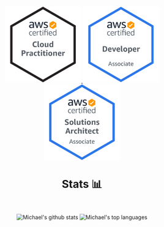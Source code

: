 <div align="center">

<a href="https://www.credly.com/badges/0b408b17-697e-47a0-9da8-8acfa8306b02/public_url">
  <img src="https://raw.githubusercontent.com/mshuber1981/mshuber1981/master/images/AWS-CloudPractitioner.png"  width="200px" />
</a>

<a href="https://www.credly.com/badges/b8be6845-1c01-4205-8387-09a97be77004/public_url">
  <img src="https://raw.githubusercontent.com/mshuber1981/mshuber1981/master/images/AWS-Developer-Associate.png" width="200px" />
</a>

<a href="https://www.credly.com/badges/bda9d426-3515-4063-8d0a-5bf1626b2d14/public_url">
  <img src="https://raw.githubusercontent.com/mshuber1981/mshuber1981/master/images/AWS-SolArchitect-Associate.png"  width="200px" />
</a>

</br>

# Stats 📊

</br>

![Michael's github stats](https://github-readme-stats.vercel.app/api?username=mshuber1981&show_icons=true&theme=react) ![Michael's top languages](https://github-readme-stats.vercel.app/api/top-langs/?username=mshuber1981&theme=react&layout=compact)

</div>
